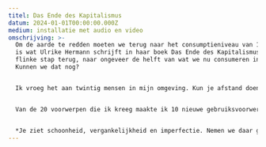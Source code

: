 ```yaml
---
titel: Das Ende des Kapitalismus
datum: 2024-01-01T00:00:00.000Z
medium: installatie met audio en video
omschrijving: >-
  Om de aarde te redden moeten we terug naar het consumptieniveau van 1978. Dat
  is wat Ulrike Hermann schrijft in haar boek Das Ende des Kapitalismus. Een
  flinke stap terug, naar ongeveer de helft van wat we nu consumeren in 2024.
  Kunnen we dat nog?


  Ik vroeg het aan twintig mensen in mijn omgeving. Kun je afstand doen van een voorwerp wat eerst belangrijk of onmisbaar leek maar waar je uiteindelijk toch ook best zonder kan?


  Van de 20 voorwerpen die ik kreeg maakte ik 10 nieuwe gebruiksvoorwerpen. Ze werden tentoongesteld in een 'pop up' store.


  *Je ziet schoonheid, vergankelijkheid en imperfectie. Nemen we daar genoegen mee of zoeken we altijd weer naar nieuw, beter, mooier of perfecter? Wat houdt ons in de greep van (over)consumeren?*
---
```

